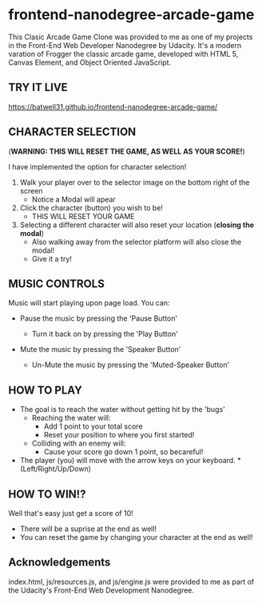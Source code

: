 frontend-nanodegree-arcade-game
===============================
This Clasic Arcade Game Clone was provided to me as one of my projects in the Front-End Web Developer Nanodegree by Udacity.
It's a modern varation of Frogger the classic arcade game, developed with HTML 5, Canvas Element, and Object Oriented JavaScript.

## TRY IT LIVE ##

https://batwell31.github.io/frontend-nanodegree-arcade-game/

## CHARACTER SELECTION ##
 (**WARNING: THIS WILL RESET THE GAME, AS WELL AS YOUR SCORE!**)

 I have implemented the option for character selection!

1. Walk your player over to the selector image on the bottom right of the screen
    * Notice a Modal will apear
2. Click the character (button) you wish to be!
    * THIS WILL RESET YOUR GAME
3. Selecting a different character will also reset your location (**closing the modal**)
    * Also walking away from the selector platform will also close the modal!
    * Give it a try!
   
## MUSIC CONTROLS ##

Music will start playing upon page load.
You can:
* Pause the music by pressing the 'Pause Button'
    * Turn it back on by pressing the 'Play Button'

* Mute the music by pressing the 'Speaker Button'
    * Un-Mute the music by pressing the 'Muted-Speaker Button'

## HOW TO PLAY ##

* The goal is to reach the water without getting hit by the 'bugs'
    * Reaching the water will:
        * Add 1 point to your total score
        * Reset your position to where you first started!
    * Colliding with an enemy will:
        * Cause your score go down 1 point, so becareful!
* The player (you) will move with the arrow keys on your keyboard.
    *(Left/Right/Up/Down)

## HOW TO WIN!? ##

Well that's easy just get a score of 10!
 * There will be a suprise at the end as well!
 * You can reset the game by changing your character at the end as well!


 ## Acknowledgements ##

 index.html, js/resources.js, and js/engine.js were provided to me as part of the Udacity's Front-End Web Development Nanodegree.